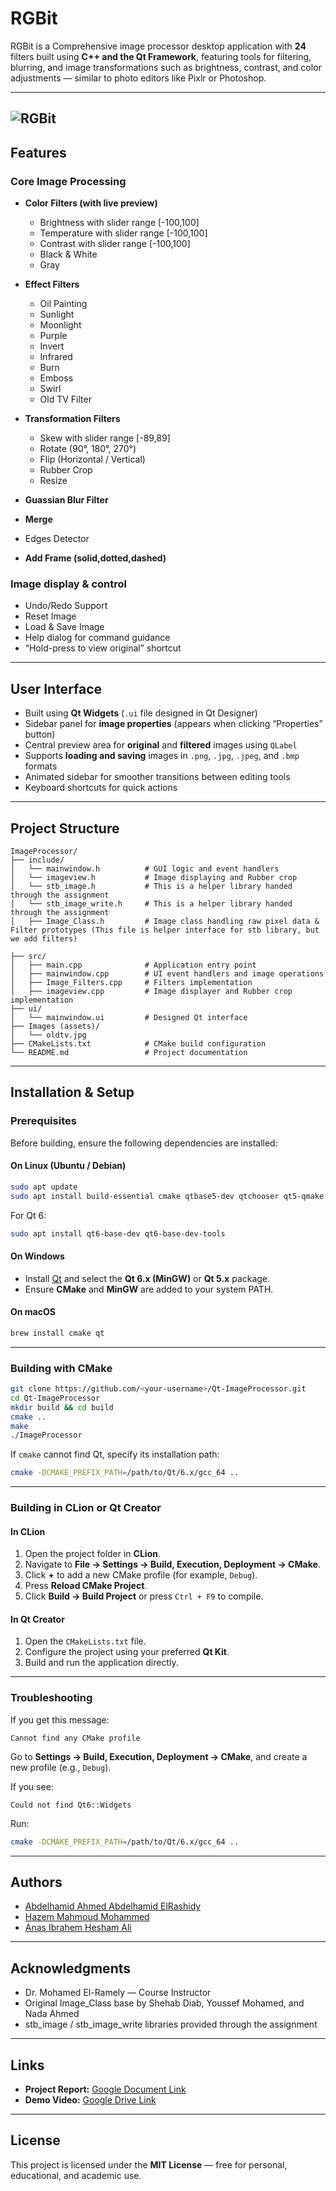 # RGBit

RGBit is a Comprehensive image processor desktop application with **24** filters built using **C++ and the Qt Framework**, featuring tools for filtering, blurring, and image transformations such as brightness, contrast, and color adjustments — similar to photo editors like Pixlr or Photoshop.

---
![RGBit](images/Interface.png)
--
## Features

### Core Image Processing

* **Color Filters (with live preview)**

  * Brightness with slider range [-100,100]
  * Temperature with slider range [-100,100]
  * Contrast with slider range [-100,100]
  * Black & White
  * Gray
* **Effect Filters**
  * Oil Painting
  * Sunlight
  * Moonlight
  * Purple
  * Invert
  * Infrared
  * Burn
  * Emboss
  * Swirl
  * Old TV Filter
* **Transformation Filters**
  * Skew with slider range [-89,89]
  * Rotate (90°, 180°, 270°)
  * Flip (Horizontal / Vertical)
  * Rubber Crop
  * Resize
* **Guassian Blur Filter**
* **Merge**
* Edges Detector
* **Add Frame (solid,dotted,dashed)**

### Image display & control
* Undo/Redo Support
* Reset Image
* Load & Save Image
* Help dialog for command guidance
* “Hold-press to view original” shortcut

---

## User Interface

* Built using **Qt Widgets** (`.ui` file designed in Qt Designer)
* Sidebar panel for **image properties** (appears when clicking “Properties” button)
* Central preview area for **original** and **filtered** images using `QLabel`
* Supports **loading and saving** images in `.png`, `.jpg`, `.jpeg`, and `.bmp` formats
* Animated sidebar for smoother transitions between editing tools
* Keyboard shortcuts for quick actions

---

## Project Structure

```
ImageProcessor/
├── include/
│   └── mainwindow.h          # GUI logic and event handlers
│   └── imageview.h           # Image displaying and Rubber crop
│   └── stb_image.h           # This is a helper library handed through the assignment
│   └── stb_image_write.h     # This is a helper library handed through the assignment
│   ├── Image_Class.h         # Image class handling raw pixel data & Filter prototypes (This file is helper interface for stb library, but we add filters)

├── src/
│   ├── main.cpp              # Application entry point
│   ├── mainwindow.cpp        # UI event handlers and image operations
│   ├── Image_Filters.cpp     # Filters implementation 
│   ├── imageview.cpp         # Image displayer and Rubber crop implementation
├── ui/
│   └── mainwindow.ui         # Designed Qt interface
├── Images (assets)/
│   └── oldtv.jpg            
├── CMakeLists.txt            # CMake build configuration
└── README.md                 # Project documentation
```

---

## Installation & Setup

### Prerequisites

Before building, ensure the following dependencies are installed:

#### On Linux (Ubuntu / Debian)

```bash
sudo apt update
sudo apt install build-essential cmake qtbase5-dev qtchooser qt5-qmake qtbase5-dev-tools
```

For Qt 6:

```bash
sudo apt install qt6-base-dev qt6-base-dev-tools
```

#### On Windows

* Install [Qt](https://www.qt.io/download-open-source) and select the **Qt 6.x (MinGW)** or **Qt 5.x** package.
* Ensure **CMake** and **MinGW** are added to your system PATH.

#### On macOS

```bash
brew install cmake qt
```

---

### Building with CMake

```bash
git clone https://github.com/<your-username>/Qt-ImageProcessor.git
cd Qt-ImageProcessor
mkdir build && cd build
cmake ..
make
./ImageProcessor
```

If `cmake` cannot find Qt, specify its installation path:

```bash
cmake -DCMAKE_PREFIX_PATH=/path/to/Qt/6.x/gcc_64 ..
```

---

### Building in CLion or Qt Creator

#### In CLion

1. Open the project folder in **CLion**.
2. Navigate to **File → Settings → Build, Execution, Deployment → CMake**.
3. Click **+** to add a new CMake profile (for example, `Debug`).
4. Press **Reload CMake Project**.
5. Click **Build → Build Project** or press `Ctrl + F9` to compile.

#### In Qt Creator

1. Open the `CMakeLists.txt` file.
2. Configure the project using your preferred **Qt Kit**.
3. Build and run the application directly.

---

### Troubleshooting

If you get this message:

```
Cannot find any CMake profile
```

Go to **Settings → Build, Execution, Deployment → CMake**, and create a new profile (e.g., `Debug`).

If you see:

```
Could not find Qt6::Widgets
```

Run:

```bash
cmake -DCMAKE_PREFIX_PATH=/path/to/Qt/6.x/gcc_64 ..
```

---

## Authors

- [Abdelhamid Ahmed Abdelhamid ElRashidy](https://github.com/Abdelhamid-El-rashidy)
- [Hazem Mahmoud Mohammed](https://github.com/Hazem225)
- [Anas Ibrahem Hesham Ali](https://github.com/anas012201)
---

## Acknowledgments

- Dr. Mohamed El-Ramely — Course Instructor 
- Original Image_Class base by Shehab Diab, Youssef Mohamed, and Nada Ahmed 
- stb_image / stb_image_write libraries provided through the assignment
---

## Links

* **Project Report:** [Google Document Link](https://docs.google.com/document/d/1uPoAtI0X4FZSFgmnABq6FTRaYfOWz46X1Rf8pQi4_94/edit?tab=t.0)
* **Demo Video:** [Google Drive Link](https://drive.google.com/drive/folders/1oabwI5nQSOdJEY3tQPBP4ow-7c4mLNsm?usp=drive_link)

---

## License

This project is licensed under the **MIT License** — free for personal, educational, and academic use.